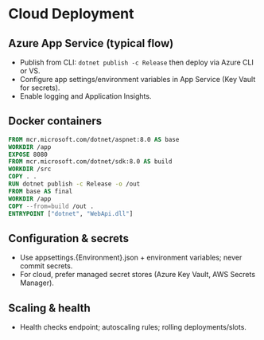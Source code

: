 # Cloud Deployment

## Azure App Service (typical flow)
- Publish from CLI: `dotnet publish -c Release` then deploy via Azure CLI or VS.
- Configure app settings/environment variables in App Service (Key Vault for secrets).
- Enable logging and Application Insights.

## Docker containers
```dockerfile
FROM mcr.microsoft.com/dotnet/aspnet:8.0 AS base
WORKDIR /app
EXPOSE 8080
FROM mcr.microsoft.com/dotnet/sdk:8.0 AS build
WORKDIR /src
COPY . .
RUN dotnet publish -c Release -o /out
FROM base AS final
WORKDIR /app
COPY --from=build /out .
ENTRYPOINT ["dotnet", "WebApi.dll"]
```

## Configuration & secrets
- Use appsettings.{Environment}.json + environment variables; never commit secrets.
- For cloud, prefer managed secret stores (Azure Key Vault, AWS Secrets Manager).

## Scaling & health
- Health checks endpoint; autoscaling rules; rolling deployments/slots.
